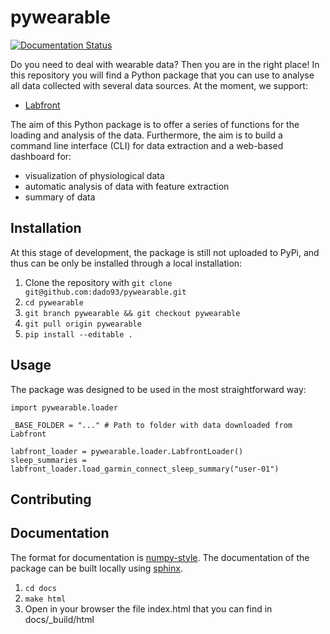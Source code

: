 # pywearable
[![Documentation Status](https://readthedocs.org/projects/pywearable/badge/?version=latest)](https://pywearable.readthedocs.io/en/latest/?badge=latest)

Do you need to deal with wearable data? Then you are in the right place!
In this repository you will find a Python package that you can use to analyse all data collected with several data sources. At the moment, we support:
- [Labfront](https://labfront.com/)

The aim of this Python package is to offer a series of functions for the loading and analysis of the data. Furthermore, the aim is to build a command line interface (CLI) for data extraction and a web-based dashboard for:
- visualization of physiological data
- automatic analysis of data with feature extraction
- summary of data

## Installation
At this stage of development, the package is still not uploaded to PyPi, and thus can be only be installed through a local installation:

1. Clone the repository with `git clone git@github.com:dado93/pywearable.git`
2. `cd pywearable`
3. `git branch pywearable && git checkout pywearable`
4. `git pull origin pywearable`
3. `pip install --editable .`

## Usage
The package was designed to be used in the most straightforward way:

```
import pywearable.loader

_BASE_FOLDER = "..." # Path to folder with data downloaded from Labfront

labfront_loader = pywearable.loader.LabfrontLoader()
sleep_summaries = labfront_loader.load_garmin_connect_sleep_summary("user-01")
```

## Contributing

## Documentation
The format for documentation is [numpy-style](https://numpydoc.readthedocs.io/en/latest/format.html).
The documentation of the package can be built locally using [sphinx](www.sphinx-doc.org).
1. `cd docs`
2. `make html`
3. Open in your browser the file index.html that you can find in docs/_build/html
